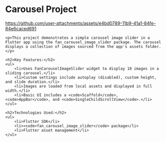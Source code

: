   <h1>Carousel Project</h1>
   
https://github.com/user-attachments/assets/e4bd0789-11b9-41a1-84fe-84e6caced691

    <p>This project demonstrates a simple carousel image slider in a Flutter app using the fan_carousel_image_slider package. The carousel displays a collection of images sourced from the app's assets folder.</p>

    <h2>Key Features:</h2>
    <ul>
        <li>Uses FanCarouselImageSlider widget to display 10 images in a sliding carousel.</li>
        <li>Custom settings include autoplay (disabled), custom height, and slide duration.</li>
        <li>Images are loaded from local assets and displayed in full width.</li>
        <li>Basic UI includes a <code>Scaffold</code>, <code>AppBar</code>, and <code>SingleChildScrollView</code>.</li>
    </ul>

    <h2>Technologies Used:</h2>
    <ul>
        <li>Flutter SDK</li>
        <li><code>fan_carousel_image_slider</code> package</li>
        <li>Flutter asset management</li>
    </ul>
